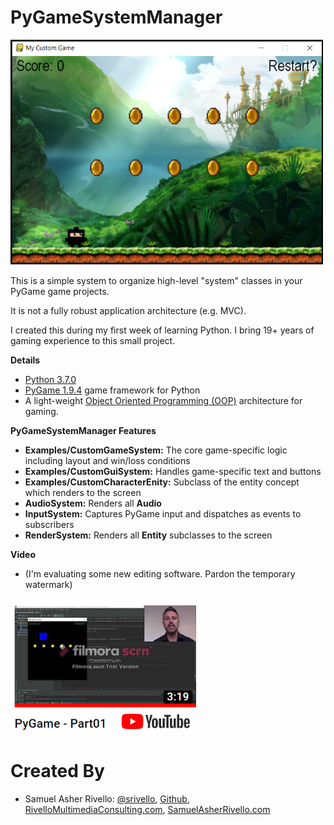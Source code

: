 PyGameSystemManager
=============

<img src="https://raw.githubusercontent.com/RivelloMultimediaConsulting/PyGameSystemManager/master/Documentation/PyGameSystemManager_Screenshot01.png" width="500" />
  
This is a simple system to organize high-level "system" classes in your PyGame game projects.

It is not a fully robust application architecture (e.g. MVC).

I created this during my first week of learning Python. I bring 19+ years of gaming experience to this small project.

**Details**

* [Python 3.7.0](https://www.python.org/) 
* [PyGame 1.9.4](https://www.pygame.org/) game framework for Python
* A light-weight [Object Oriented Programming (OOP)](https://en.wikipedia.org/wiki/Object-oriented_programming) architecture for gaming.

**PyGameSystemManager Features**

* **Examples/CustomGameSystem:** The core game-specific logic including layout and win/loss conditions
* **Examples/CustomGuiSystem:** Handles game-specific text and buttons
* **Examples/CustomCharacterEnity:** Subclass of the entity concept which renders to the screen
* **AudioSystem:** Renders all **Audio**
* **InputSystem:** Captures PyGame input and dispatches as events to subscribers
* **RenderSystem:** Renders all **Entity** subclasses to the screen

**Video**
* (I'm evaluating some new editing software. Pardon the temporary watermark)

<a href="https://youtu.be/DEeFTcsFk2I">
  <img src="https://raw.githubusercontent.com/RivelloMultimediaConsulting/PyGameSystemManager/master/Documentation/PyGame_Part01_Thumbnail.png" width="300" />
  
</a>
    
Created By
=============

- Samuel Asher Rivello: <a href="https://twitter.com/srivello/">@srivello</a>, <a href="http://www.github.com/RivelloMultimediaConsulting/">Github</a>, <a href="http://RivelloMultimediaConsulting.com/unity/">RivelloMultimediaConsulting.com</a>, <a href="http://www.SamuelAsherRivello.com">SamuelAsherRivello.com</a>

